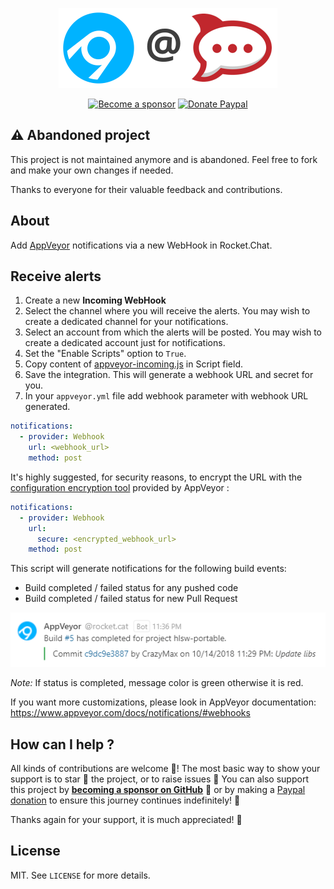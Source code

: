 <p align="center"><img height="128" src="https://github.com/crazy-max/rocketchat-appveyor/blob/master/res/rocketchat-appveyor.png"></p>

<p align="center">
  <a href="https://github.com/sponsors/crazy-max"><img src="https://img.shields.io/badge/sponsor-crazy--max-181717.svg?logo=github&style=flat-square" alt="Become a sponsor"></a>
  <a href="https://www.paypal.me/crazyws"><img src="https://img.shields.io/badge/donate-paypal-00457c.svg?logo=paypal&style=flat-square" alt="Donate Paypal"></a>
</p>

## :warning: Abandoned project

This project is not maintained anymore and is abandoned. Feel free to fork and make your own changes if needed.

Thanks to everyone for their valuable feedback and contributions.

## About

Add [AppVeyor](https://www.appveyor.com) notifications via a new WebHook in Rocket.Chat.

## Receive alerts

1. Create a new **Incoming WebHook**
2. Select the channel where you will receive the alerts. You may wish to create a dedicated channel for your notifications.
3. Select an account from which the alerts will be posted. You may wish to create a dedicated account just for notifications.
4. Set the "Enable Scripts" option to `True`.
5. Copy content of [appveyor-incoming.js](src/appveyor-incoming.js) in Script field.
6. Save the integration. This will generate a webhook URL and secret for you.
7. In your `appveyor.yml` file add webhook parameter with webhook URL generated.

```yaml
notifications:
  - provider: Webhook
    url: <webhook_url>
    method: post
```

It's highly suggested, for security reasons, to encrypt the URL with the [configuration encryption tool](https://ci.appveyor.com/tools/encrypt) provided by AppVeyor :

```yaml
notifications:
  - provider: Webhook
    url:
      secure: <encrypted_webhook_url>
    method: post
```

This script will generate notifications for the following build events:

- Build completed / failed status for any pushed code
- Build completed / failed status for new Pull Request

![Screenshot of messages generated by AppVeyor integration script](res/screenshot.png)

*Note:* If status is completed, message color is green otherwise it is red.

If you want more customizations, please look in AppVeyor documentation: <https://www.appveyor.com/docs/notifications/#webhooks>

## How can I help ?

All kinds of contributions are welcome :raised_hands:! The most basic way to show your support is to star :star2: the project, or to raise issues :speech_balloon: You can also support this project by [**becoming a sponsor on GitHub**](https://github.com/sponsors/crazy-max) :clap: or by making a [Paypal donation](https://www.paypal.me/crazyws) to ensure this journey continues indefinitely! :rocket:

Thanks again for your support, it is much appreciated! :pray:

## License

MIT. See `LICENSE` for more details.
